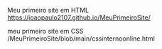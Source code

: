 Meu primeiro site em HTML
https://joaopaulo2107.github.io/MeuPrimeiroSite/

meu primeiro site em CSS
/MeuPrimeiroSite/blob/main/cssinternoonline.html
